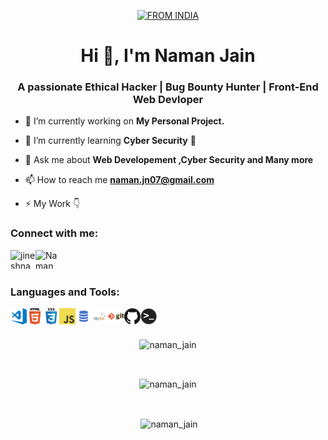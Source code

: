 <p align="center">
<a href="#"><img title="FROM INDIA" src="https://img.shields.io/badge/FROM-INDIA-green?colorA=%23FF9933&colorB=%23138808&style=for-the-badge"></a>
</p>
<h1 align="center">Hi 👋, I'm Naman Jain</h1>
<h3 align="center">A passionate Ethical Hacker | Bug Bounty Hunter | Front-End Web Devloper</h3>



- 🔭 I’m currently working on **My Personal Project.**

- 🌱 I’m currently learning **Cyber Security** 🤣

- 💬 Ask me about **Web Developement ,Cyber Security and Many more**

- 📫 How to reach me **naman.jn07@gmail.com**

- ⚡ My Work 👇



### Connect with me:

<p align="left">  <a href="https://linkedin.com/in/naman-jain72" target="blank"><img align="left" src="https://cdn.jsdelivr.net/npm/simple-icons@3.0.1/icons/linkedin.svg" alt="jineshnagori" height="30" width="40" /></a>
<a href="https://instagram.com/naman_ja1n" target="blank"><img align="left" src="https://cdn.jsdelivr.net/npm/simple-icons@3.0.1/icons/instagram.svg" alt="Naman Jain" height="30" width="40" /></a></p>

<br />
<br />

### Languages and Tools:


<img align="left" alt="Visual Studio Code" width="26px" src="https://raw.githubusercontent.com/github/explore/80688e429a7d4ef2fca1e82350fe8e3517d3494d/topics/visual-studio-code/visual-studio-code.png" />
<img align="left" alt="HTML5" width="26px" src="https://raw.githubusercontent.com/github/explore/80688e429a7d4ef2fca1e82350fe8e3517d3494d/topics/html/html.png" />
<img align="left" alt="CSS3" width="26px" src="https://raw.githubusercontent.com/github/explore/80688e429a7d4ef2fca1e82350fe8e3517d3494d/topics/css/css.png" />
<img align="left" alt="JavaScript" width="26px" src="https://raw.githubusercontent.com/github/explore/80688e429a7d4ef2fca1e82350fe8e3517d3494d/topics/javascript/javascript.png" />
<img align="left" alt="SQL" width="26px" src="https://raw.githubusercontent.com/github/explore/80688e429a7d4ef2fca1e82350fe8e3517d3494d/topics/sql/sql.png" />
<img align="left" alt="MySQL" width="26px" src="https://raw.githubusercontent.com/github/explore/80688e429a7d4ef2fca1e82350fe8e3517d3494d/topics/mysql/mysql.png" />
<img align="left" alt="Git" width="26px" src="https://raw.githubusercontent.com/github/explore/80688e429a7d4ef2fca1e82350fe8e3517d3494d/topics/git/git.png" />
<img align="left" alt="GitHub" width="26px" src="https://raw.githubusercontent.com/github/explore/78df643247d429f6cc873026c0622819ad797942/topics/github/github.png" />
<img align="left" alt="HTML5" width="26px" src="https://raw.githubusercontent.com/github/explore/80688e429a7d4ef2fca1e82350fe8e3517d3494d/topics/terminal/terminal.png" />

<br />
<br />

<p align="center"><img align="center" src="https://github-readme-stats.vercel.app/api/top-langs/?username=naman-jain07&layout=compact" alt="naman_jain" /></p>

<br />

<p align="center"><img align="center" src="https://github-readme-stats.vercel.app/api/top-langs/?username=naman-jain07&theme=white-blue" alt="naman_jain" /></p>

<br />

<p align="center">&nbsp;<img align="center" src="https://github-readme-stats.vercel.app/api?username=naman-jain07&show_icons=true" alt="naman_jain" /></p>
